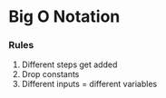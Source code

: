 # Big O Notation

### Rules
1. Different steps get added
2. Drop constants
3. Different inputs = different variables
